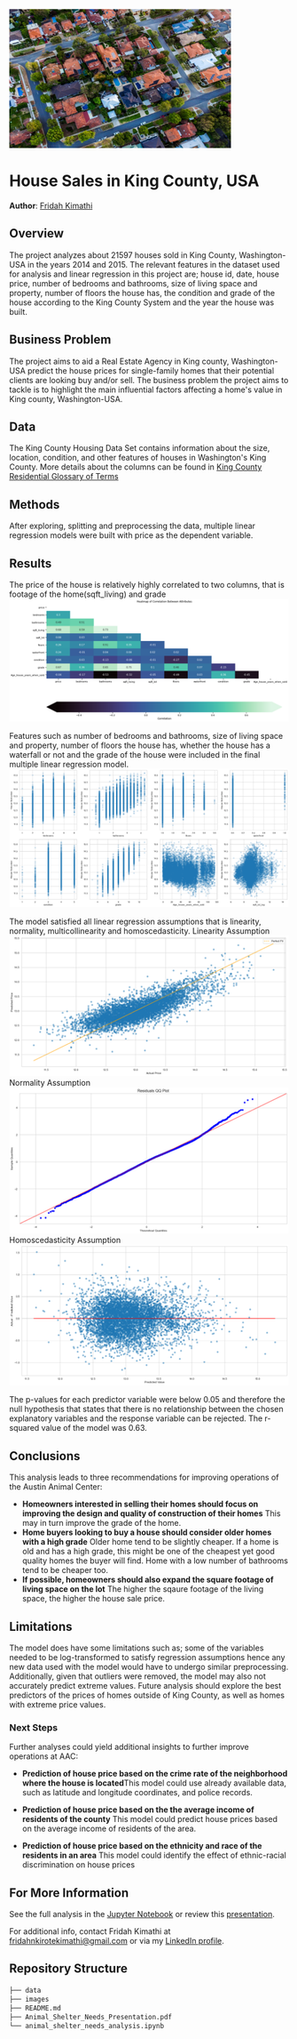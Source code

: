 
<img src="images\King_county_houses.jpeg" alt="A picture of houses in King County, USA" width="400" height="250">

# House Sales in King County, USA

**Author**: [Fridah Kimathi](mailto:fridahnkirotekimathi@gmail.com)

## Overview
The project analyzes about 21597 houses sold in King County, Washington-USA in the years 2014 and 2015.
 The relevant features in the dataset used for analysis and linear regression in this project are; house id, date, house price, number of bedrooms and bathrooms, size of living space and property, number of floors the house has, the condition and grade of the house according to the King County System and the year the house was built. 

## Business Problem

The project aims to aid a Real Estate Agency in King county, Washington-USA predict the house prices for single-family homes that their potential clients are looking buy and/or sell. The business problem the project aims to tackle is to highlight the main influential factors affecting a home's value in King county, Washington-USA. 

## Data

The King County Housing Data Set contains information about the size, location, condition, and other features of houses in Washington's King County. More details about the columns can be found in <a href="https://info.kingcounty.gov/assessor/esales/Glossary.aspx?type=r"> King County Residential Glossary of Terms </a> 

## Methods
After exploring, splitting and preprocessing the data, multiple linear regression models were built with price as the dependent variable.

## Results

The price of the house is relatively highly correlated to two columns, that is footage of the home(sqft_living) and grade
<img src="images\heatmap.png"> 

Features such as number of bedrooms and bathrooms, size of living space and property, number of floors the house has, whether the house has a waterfall or not and the grade of the house  were included in the final multiple linear regression model. 
<img src="images\scatterplot.png"> 

The model satisfied all linear regression assumptions that is linearity, normality, multicollinearity and homoscedasticity.
           Linearity Assumption
<img src="images\Linearity.png">  
           Normality Assumption
<img src="images\Normality.png">
           Homoscedasticity Assumption
<img src="images\Homoscedasticity.png">

 The p-values for each predictor variable were below 0.05 and therefore the null hypothesis that states that there is no relationship between the chosen explanatory variables and the response variable can be rejected. The r-squared value of the model was 0.63.

## Conclusions

This analysis leads to three recommendations for improving operations of the Austin Animal Center:

- **Homeowners interested in selling their homes should focus on improving the design and quality of construction of their homes** This may in turn improve the grade of the home.
- **Home buyers looking to buy a house should consider older homes with a high grade** Older home tend to be slightly cheaper. If a home is old and has a high grade, this might be one of the cheapest yet good quality homes the buyer will find. Home with a low number of bathrooms tend to be cheaper too.
- **If possible, homeowners should also expand the square footage of living space on the lot**  The higher the sqaure footage of the living space, the higher the house sale price.

## Limitations

The model does have some limitations such as; some of the variables needed to be log-transformed to satisfy regression assumptions hence any new data used with the model would have to undergo similar preprocessing. Additionally, given that outliers were removed, the model may also not accurately predict extreme values. Future analysis should explore the best predictors of the prices of homes outside of King County, as well as homes with extreme price values.

### Next Steps

Further analyses could yield additional insights to further improve operations at AAC:

- **Prediction of house price based on the crime rate of the neighborhood where the house is located**This model could use already available data, such as latitude and longitude coordinates, and police records.

- **Prediction of house price based on the the average income of residents of the county** This model could predict house prices based on the average income of residents of the area.

- **Prediction of house price based on the ethnicity and race of the residents in an area** This model could identify the effect of ethnic-racial discrimination on house prices

## For More Information

See the full analysis in the [Jupyter Notebook](./animal-shelter-needs-analysis.ipynb) or review this [presentation](./Animal_Shelter_Needs_Presentation.pdf).

For additional info, contact Fridah Kimathi at [fridahnkirotekimathi@gmail.com](mailto:fridahnkirotekimathi@gmail.com) or via my [LinkedIn profile](https://www.linkedin.com/in/fridah-kimathi-91608418b/).



## Repository Structure

```
├── data
├── images
├── README.md
├── Animal_Shelter_Needs_Presentation.pdf
└── animal_shelter_needs_analysis.ipynb
```